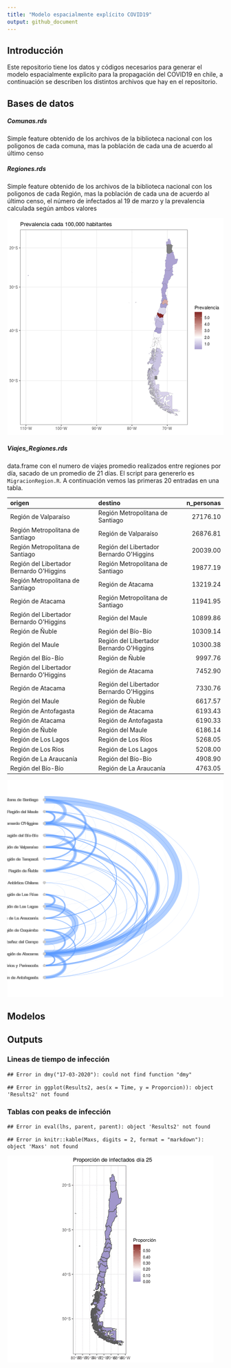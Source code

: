 ```yaml
---
title: "Modelo espacialmente explícito COVID19"
output: github_document
---
```




## Introducción

Este repositorio tiene los datos y códigos necesarios para generar el modelo espacialmente explicito para la propagación del COVID19 en chile, a continuación se describen los distintos archivos que hay en el repositorio.

## Bases de datos

##### Comunas.rds

Simple feature obtenido de los archivos de la biblioteca nacional con los poligonos de cada comuna, mas la población de cada una de acuerdo al último censo


##### Regiones.rds

Simple feature obtenido de los archivos de la biblioteca nacional con los poligonos de cada Región, mas la población de cada una de acuerdo al último censo, el número de infectados al 19 de marzo y la prevalencia calculada según ambos valores

![plot of chunk Mapa](figure/Mapa-1.png)

##### Viajes_Regiones.rds

data.frame con el numero de viajes promedio realizados entre regiones por día, sacado de un promedio de 21 días. El script para genererlo es `MigracionRegion.R`. A continuación vemos las primeras 20 entradas en una tabla.


|origen                                   |destino                                  | n_personas|
|:----------------------------------------|:----------------------------------------|----------:|
|Región de Valparaíso                     |Región Metropolitana de Santiago         |   27176.10|
|Región Metropolitana de Santiago         |Región de Valparaíso                     |   26876.81|
|Región Metropolitana de Santiago         |Región del Libertador Bernardo O'Higgins |   20039.00|
|Región del Libertador Bernardo O'Higgins |Región Metropolitana de Santiago         |   19877.19|
|Región Metropolitana de Santiago         |Región de Atacama                        |   13219.24|
|Región de Atacama                        |Región Metropolitana de Santiago         |   11941.95|
|Región del Libertador Bernardo O'Higgins |Región del Maule                         |   10899.86|
|Región de Ñuble                          |Región del Bío-Bío                       |   10309.14|
|Región del Maule                         |Región del Libertador Bernardo O'Higgins |   10300.38|
|Región del Bío-Bío                       |Región de Ñuble                          |    9997.76|
|Región del Libertador Bernardo O'Higgins |Región de Atacama                        |    7452.90|
|Región de Atacama                        |Región del Libertador Bernardo O'Higgins |    7330.76|
|Región del Maule                         |Región de Ñuble                          |    6617.57|
|Región de Antofagasta                    |Región de Atacama                        |    6193.43|
|Región de Atacama                        |Región de Antofagasta                    |    6190.33|
|Región de Ñuble                          |Región del Maule                         |    6186.14|
|Región de Los Lagos                      |Región de Los Ríos                       |    5268.05|
|Región de Los Ríos                       |Región de Los Lagos                      |    5208.00|
|Región de La Araucanía                   |Región del Bío-Bío                       |    4908.90|
|Región del Bío-Bío                       |Región de La Araucanía                   |    4763.05|

![plot of chunk red](figure/red-1.png)



## Modelos



## Outputs


### Lineas de tiempo de infección


```
## Error in dmy("17-03-2020"): could not find function "dmy"
```

```
## Error in ggplot(Results2, aes(x = Time, y = Proporcion)): object 'Results2' not found
```


### Tablas con peaks de infección



```
## Error in eval(lhs, parent, parent): object 'Results2' not found
```

```
## Error in knitr::kable(Maxs, digits = 2, format = "markdown"): object 'Maxs' not found
```



![plot of chunk gif](Test2.gif)

